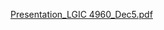 [Presentation_LGIC 4960_Dec5.pdf](https://github.com/user-attachments/files/23063430/Presentation_LGIC.4960_Dec5.pdf)
